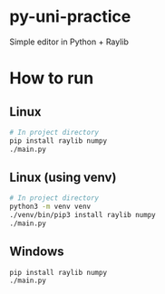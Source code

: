 # py-uni-practice
Simple editor in Python + Raylib

# How to run
## Linux
```bash
# In project directory
pip install raylib numpy
./main.py
```

## Linux (using venv)
```bash
# In project directory
python3 -m venv venv
./venv/bin/pip3 install raylib numpy
./main.py
```

## Windows
```shell
pip install raylib numpy
./main.py
```
